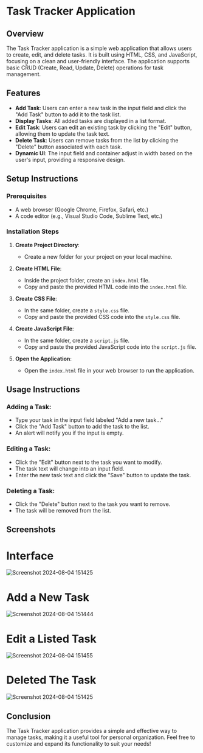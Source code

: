 # Task Tracker Application

## Overview
The Task Tracker application is a simple web application that allows users to create, edit, and delete tasks. It is built using HTML, CSS, and JavaScript, focusing on a clean and user-friendly interface. The application supports basic CRUD (Create, Read, Update, Delete) operations for task management.

## Features
- **Add Task**: Users can enter a new task in the input field and click the "Add Task" button to add it to the task list.
- **Display Tasks**: All added tasks are displayed in a list format.
- **Edit Task**: Users can edit an existing task by clicking the "Edit" button, allowing them to update the task text.
- **Delete Task**: Users can remove tasks from the list by clicking the "Delete" button associated with each task.
- **Dynamic UI**: The input field and container adjust in width based on the user's input, providing a responsive design.

## Setup Instructions

### Prerequisites
- A web browser (Google Chrome, Firefox, Safari, etc.)
- A code editor (e.g., Visual Studio Code, Sublime Text, etc.)

### Installation Steps
1. **Create Project Directory**:
   - Create a new folder for your project on your local machine.

2. **Create HTML File**:
   - Inside the project folder, create an `index.html` file.
   - Copy and paste the provided HTML code into the `index.html` file.

3. **Create CSS File**:
   - In the same folder, create a `style.css` file.
   - Copy and paste the provided CSS code into the `style.css` file.

4. **Create JavaScript File**:
   - In the same folder, create a `script.js` file.
   - Copy and paste the provided JavaScript code into the `script.js` file.

5. **Open the Application**:
   - Open the `index.html` file in your web browser to run the application.

## Usage Instructions

### Adding a Task:
- Type your task in the input field labeled "Add a new task..."
- Click the "Add Task" button to add the task to the list.
- An alert will notify you if the input is empty.

### Editing a Task:
- Click the "Edit" button next to the task you want to modify.
- The task text will change into an input field.
- Enter the new task text and click the "Save" button to update the task.

### Deleting a Task:
- Click the "Delete" button next to the task you want to remove.
- The task will be removed from the list.

## Screenshots
# Interface
![Screenshot 2024-08-04 151425](https://github.com/user-attachments/assets/dc85ae0b-7f49-4332-8549-3d49a6001322)
# Add a New Task
![Screenshot 2024-08-04 151444](https://github.com/user-attachments/assets/cf2e65f0-61b8-458f-8567-e574bc447f10)
# Edit a Listed Task
![Screenshot 2024-08-04 151455](https://github.com/user-attachments/assets/b5616840-de4b-489d-9aac-f476c8b6ea3e)
# Deleted The Task
![Screenshot 2024-08-04 151425](https://github.com/user-attachments/assets/45d29cc5-e115-4c9f-a2dd-37e5c1564b95)



## Conclusion
The Task Tracker application provides a simple and effective way to manage tasks, making it a useful tool for personal organization. Feel free to customize and expand its functionality to suit your needs!
